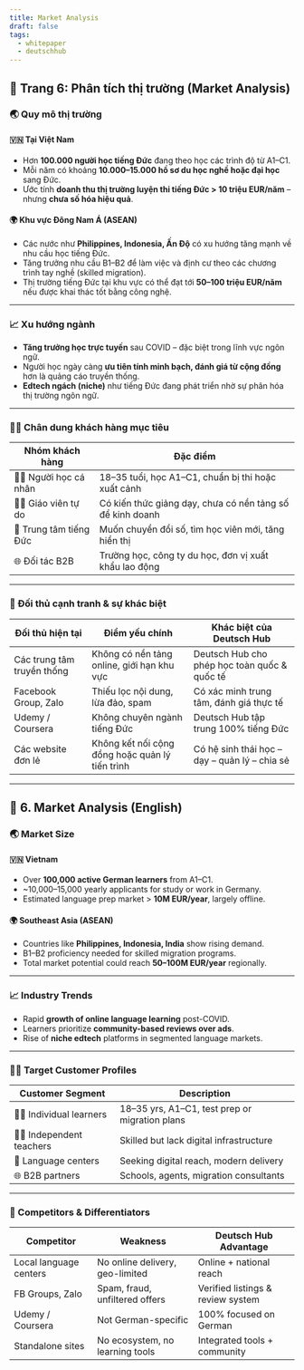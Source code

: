 ```yaml
---
title: Market Analysis
draft: false
tags:
  - whitepaper
  - deutschhub
---
```


## 📄 Trang 6: Phân tích thị trường (Market Analysis)

### 🌏 Quy mô thị trường

#### 🇻🇳 **Tại Việt Nam**
- Hơn **100.000 người học tiếng Đức** đang theo học các trình độ từ A1–C1.
- Mỗi năm có khoảng **10.000–15.000 hồ sơ du học nghề hoặc đại học** sang Đức.
- Ước tính **doanh thu thị trường luyện thi tiếng Đức > 10 triệu EUR/năm** – nhưng **chưa số hóa hiệu quả**.

#### 🌍 **Khu vực Đông Nam Á (ASEAN)**
- Các nước như **Philippines, Indonesia, Ấn Độ** có xu hướng tăng mạnh về nhu cầu học tiếng Đức.
- Tăng trưởng nhu cầu B1–B2 để làm việc và định cư theo các chương trình tay nghề (skilled migration).
- Thị trường tiếng Đức tại khu vực có thể đạt tới **50–100 triệu EUR/năm** nếu được khai thác tốt bằng công nghệ.

---

### 📈 Xu hướng ngành

- **Tăng trưởng học trực tuyến** sau COVID – đặc biệt trong lĩnh vực ngôn ngữ.
- Người học ngày càng **ưu tiên tính minh bạch, đánh giá từ cộng đồng** hơn là quảng cáo truyền thống.
- **Edtech ngách (niche)** như tiếng Đức đang phát triển nhờ sự phân hóa thị trường ngôn ngữ.

---

### 🧑‍🎯 Chân dung khách hàng mục tiêu

| Nhóm khách hàng | Đặc điểm |
|-----------------|----------|
| 👨‍🎓 Người học cá nhân | 18–35 tuổi, học A1–C1, chuẩn bị thi hoặc xuất cảnh |
| 👩‍🏫 Giáo viên tự do | Có kiến thức giảng dạy, chưa có nền tảng số để kinh doanh |
| 🏫 Trung tâm tiếng Đức | Muốn chuyển đổi số, tìm học viên mới, tăng hiển thị |
| 🌐 Đối tác B2B | Trường học, công ty du học, đơn vị xuất khẩu lao động |

---

### 🏁 Đối thủ cạnh tranh & sự khác biệt

| Đối thủ hiện tại        | Điểm yếu chính                         | Khác biệt của Deutsch Hub |
|-------------------------|-----------------------------------------|-----------------------------|
| Các trung tâm truyền thống | Không có nền tảng online, giới hạn khu vực | Deutsch Hub cho phép học toàn quốc & quốc tế |
| Facebook Group, Zalo    | Thiếu lọc nội dung, lừa đảo, spam       | Có xác minh trung tâm, đánh giá thực tế |
| Udemy / Coursera        | Không chuyên ngành tiếng Đức            | Deutsch Hub tập trung 100% tiếng Đức |
| Các website đơn lẻ      | Không kết nối cộng đồng hoặc quản lý tiến trình | Có hệ sinh thái học – dạy – quản lý – chia sẻ |

---

## 📄 6. Market Analysis (English)

### 🌏 Market Size

#### 🇻🇳 **Vietnam**
- Over **100,000 active German learners** from A1–C1.
- ~10,000–15,000 yearly applicants for study or work in Germany.
- Estimated language prep market > **10M EUR/year**, largely offline.

#### 🌍 **Southeast Asia (ASEAN)**
- Countries like **Philippines, Indonesia, India** show rising demand.
- B1–B2 proficiency needed for skilled migration programs.
- Total market potential could reach **50–100M EUR/year** regionally.

---

### 📈 Industry Trends

- Rapid **growth of online language learning** post-COVID.
- Learners prioritize **community-based reviews over ads**.
- Rise of **niche edtech** platforms in segmented language markets.

---

### 🧑‍🎯 Target Customer Profiles

| Customer Segment       | Description |
|-------------------------|-------------|
| 👨‍🎓 Individual learners | 18–35 yrs, A1–C1, test prep or migration plans |
| 👩‍🏫 Independent teachers | Skilled but lack digital infrastructure |
| 🏫 Language centers      | Seeking digital reach, modern delivery |
| 🌐 B2B partners          | Schools, agents, migration consultants |

---

### 🏁 Competitors & Differentiators

| Competitor            | Weakness                         | Deutsch Hub Advantage |
|------------------------|----------------------------------|------------------------|
| Local language centers | No online delivery, geo-limited  | Online + national reach |
| FB Groups, Zalo        | Spam, fraud, unfiltered offers   | Verified listings & review system |
| Udemy / Coursera       | Not German-specific              | 100% focused on German |
| Standalone sites       | No ecosystem, no learning tools  | Integrated tools + community |
